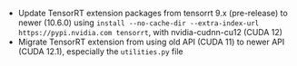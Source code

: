 - Update TensorRT extension packages from tensorrt 9.x (pre-release) to newer (10.6.0) using `install --no-cache-dir --extra-index-url https://pypi.nvidia.com tensorrt`, with nvidia-cudnn-cu12 (CUDA 12)
- Migrate TensorRT extension from using old API (CUDA 11) to newer API (CUDA 12.1), especially the `utilities.py` file